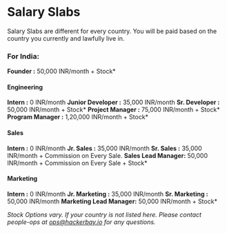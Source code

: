 # Salary Slabs

Salary Slabs are different for every country. You will be paid based on the country you currently and lawfully live in.

### For India:

**Founder :** 50,000 INR/month + Stock*

#### Engineering
**Intern :** 0 INR/month
**Junior Developer :** 35,000 INR/month
**Sr. Developer :** 50,000 INR/month + Stock*
**Project Manager :** 75,000 INR/month + Stock*
**Program Manager :** 1,20,000 INR/month + Stock*

#### Sales
**Intern :** 0 INR/month
**Jr. Sales  :** 35,000 INR/month
**Sr. Sales :** 35,000 INR/month + Commission on Every Sale.
**Sales Lead Manager:** 50,000 INR/month + Commission on Every Sale + Stock*

#### Marketing
**Intern :** 0 INR/month
**Jr. Marketing  :** 35,000 INR/month
**Sr. Marketing :** 50,000 INR/month
**Marketing Lead Manager:** 50,000 INR/month  + Stock*

*Stock Options vary.*
*If your country is not listed here. Please contact people-ops at ops@hackerbay.io for any questions.*
